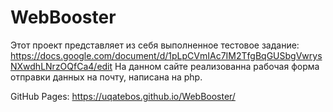 # WebBooster
Этот проект представляет из себя выполненное тестовое задание: https://docs.google.com/document/d/1pLpCVmIAc7IM2TfgBqGUSbgVwrysNXwdhLNrzOQfCa4/edit
На данном сайте реализованна рабочая форма отправки данных на почту, написана на php.

GitHub Pages: https://uqatebos.github.io/WebBooster/

